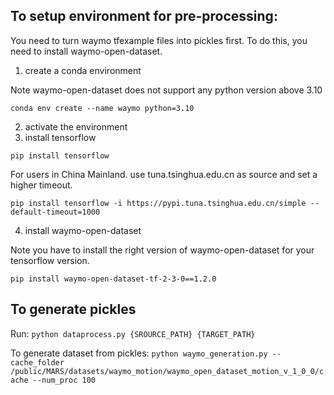 ## To setup environment for pre-processing:

You need to turn waymo tfexample files into pickles first.
To do this, you need to install waymo-open-dataset.

1. create a conda environment

Note waymo-open-dataset does not support any python version above 3.10

`conda env create --name waymo python=3.10`

2. activate the environment
3. install tensorflow

`pip install tensorflow`

For users in China Mainland. use tuna.tsinghua.edu.cn as source and set a higher timeout.

`pip install tensorflow -i https://pypi.tuna.tsinghua.edu.cn/simple --default-timeout=1000`


4. install waymo-open-dataset

Note you have to install the right version of waymo-open-dataset for your tensorflow version.

`pip install waymo-open-dataset-tf-2-3-0==1.2.0`

## To generate pickles

Run:
`python dataprocess.py {SROURCE_PATH} {TARGET_PATH}`

To generate dataset from pickles:
`python waymo_generation.py --cache_folder /public/MARS/datasets/waymo_motion/waymo_open_dataset_motion_v_1_0_0/cache --num_proc 100`    